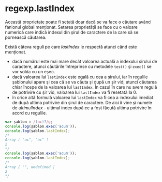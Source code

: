 # regexp.lastIndex

Această proprietate poate fi setată doar dacă se va face o căutare având fanionul global menționat. Setarea proprietății se face cu o valoare numerică care indică indexul din șirul de caractere de la care să se pornească căutarea.

Există câteva reguli pe care *lastIndex* le respectă atunci când este menționat.

-   dacă numărul este mai mare decât valoarea actuală a indexului șirului de caractere, atunci căutările întreprinse cu metodele `test()` și `exec()` se vor solda cu un eșec.
-   dacă valoarea lui `lastIndex` este egală cu cea a șirului, iar în regulile șablonului apare și cea că se va căuta și după un șir vid, atunci căutarea chiar începe de la valoarea lui `lastIndex`. În cazul în care nu avem regulă de potrivire cu șir vid, valoarea lui `lastIndex` va fi resetată la 0.
-   în orice altă formulă valoarea lui `lastIndex` va fi cea a indexului imediat de după ultima potrivire din șirul de caractere. De aici îi vine și numele de *ultimulIndex* - ultimul index după ce a fost făcută ultima potrivire în acord cu regulile.

```javascript
var șablon = /(ac)?/g;
console.log(șablon.exec('acum'));
console.log(șablon.lastIndex);
/*
Array [ "ac", "ac" ]
2
*/
console.log(șablon.exec('acum'));
console.log(șablon.lastIndex);
/*
Array [ "", undefined ]
2
*/
```
